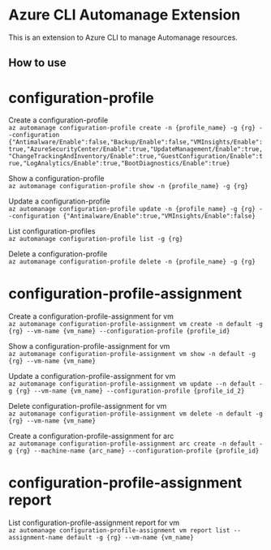 # Azure CLI Automanage Extension #
This is an extension to Azure CLI to manage Automanage resources.

## How to use ##
# configuration-profile
Create a configuration-profile  
`az automanage configuration-profile create -n {profile_name} -g {rg} --configuration {"Antimalware/Enable":false,"Backup/Enable":false,"VMInsights/Enable":true,"AzureSecurityCenter/Enable":true,"UpdateManagement/Enable":true,"ChangeTrackingAndInventory/Enable":true,"GuestConfiguration/Enable":true,"LogAnalytics/Enable":true,"BootDiagnostics/Enable":true}`  

Show a configuration-profile  
`az automanage configuration-profile show -n {profile_name} -g {rg}`

Update a configuration-profile  
`az automanage configuration-profile update -n {profile_name} -g {rg} --configuration {"Antimalware/Enable":true,"VMInsights/Enable":false}`

List configuration-profiles  
`az automanage configuration-profile list -g {rg}`

Delete a configuration-profile  
`az automanage configuration-profile delete -n {profile_name} -g {rg}`

# configuration-profile-assignment
Create a configuration-profile-assignment for vm  
`az automanage configuration-profile-assignment vm create -n default -g {rg} --vm-name {vm_name} --configuration-profile {profile_id}`

Show a configuration-profile-assignment for vm  
`az automanage configuration-profile-assignment vm show -n default -g {rg} --vm-name {vm_name}`

Update a configuration-profile-assignment for vm  
`az automanage configuration-profile-assignment vm update --n default -g {rg} --vm-name {vm_name} --configuration-profile {profile_id_2}`

Delete configuration-profile-assignment for vm  
`az automanage configuration-profile-assignment vm delete -n default -g {rg} --vm-name {vm_name}`

Create a configuration-profile-assignment for arc   
`az automanage configuration-profile-assignment arc create -n default -g {rg} --machine-name {arc_name} --configuration-profile {profile_id}`

# configuration-profile-assignment report
List configuration-profile-assignment report for vm  
`az automanage configuration-profile-assignment vm report list --assignment-name default -g {rg} --vm-name {vm_name}`